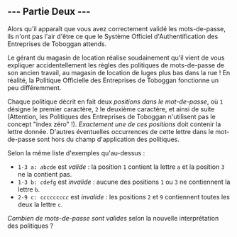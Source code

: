 ## --- Partie Deux ---

Alors qu'il apparaît que vous avez correctement validé les mots-de-passe, ils n'ont pas l'air d'être ce que le Système Officiel d'Authentification des Entreprises de Toboggan attends.

Le gérant du magasin de location réalise soudainement qu'il vient de vous expliquer accidentellement les règles des politiques de mots-de-passe de son ancien travail, au magasin de location de luges plus bas dans la rue ! En réalité, la Politique Officielle des Entreprises de Toboggan fonctionne un peu différemment.

Chaque politique décrit en fait deux *positions dans le mot-de-passe*, où ``1`` désigne le premier caractère, ``2`` le deuxième caractère, et ainsi de suite (Attention, les Politiques des Entreprises de Toboggan n'utilisent pas le concept "index zéro" !). *Exactement une de ces positions* doit contenir la lettre donnée. D'autres éventuelles occurrences de cette lettre dans le mot-de-passe sont hors du champ d'application des politiques.

Selon la même liste d'exemples qu'au-dessus :

- <code>1-3 a: <em>a</em>b<em>c</em>de</code> est *valide* : la position ``1`` contient la lettre ``a`` et la position ``3`` ne la contient pas.
- <code>1-3 b: <em>c</em>d<em>e</em>fg</code> est *invalide* : aucune des positions ``1`` ou ``3``  ne contiennent la lettre ``b``.
- <code>2-9 c: c<em>c</em>cccccc<em>c</em></code> est *invalide* : les positions ``2`` et ``9`` contiennent toutes les deux la lettre ``c``.

*Combien de mots-de-passe sont valides* selon la nouvelle interprétation des politiques ?